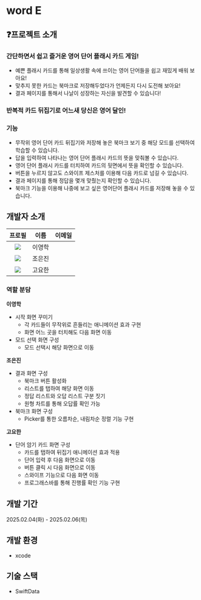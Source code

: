 # word E

## ❓프로젝트 소개
### **간단하면서 쉽고 즐거운 영어 단어 플래시 카드 게임!**
- 예쁜 플래시 카드를 통해 일상생활 속에 쓰이는 영어 단어들을 쉽고 재밌게 배워 보아요!
- 맞추지 못한 카드는 북마크로 저장해두었다가 언제든지 다시 도전해 보아요!
- 결과 페이지를 통해서 나날이 성장하는 자신을 발견할 수 있습니다!

### **반복적 카드 뒤집기로 어느새 당신은 영어 달인!**

### 기능
- 무작위 영어 단어 카드 뒤집기와 저장해 놓은 북마크 보기 중 해당 모드를 선택하여 학습할 수 있습니다.
- 답을 입력하여 나타나는 영어 단어 플래시 카드의 뜻을 맞춰볼 수 있습니다.
- 영어 단어 플래시 카드를 터치하여 카드의 뒷면에서 뜻을 확인할 수 있습니다.
- 버튼을 누르지 않고도 스와이프 제스처를 이용해 다음 카드로 넘길 수 있습니다.
- 결과 페이지를 통해 정답을 몇개 맞췄는지 확인할 수 있습니다.
- 북마크 기능을 이용해 나중에 보고 싶은 영어단어 플래시 카드를 저장해 놓을 수 있습니다.

## 개발자 소개

|프로필|이름|이메일|
|:----:|:---:|:-----:|
|<img src="https://avatars.githubusercontent.com/ynghk?s=100"/>|이영학||
|<img src="https://avatars.githubusercontent.com/whswls?s=100"/>|조은진|
|<img src="https://avatars.githubusercontent.com/yohns231?s=100"/>|고요한|

### 역할 분담

**이영학**
- 시작 화면 꾸미기
  - 각 카드들이 무작위로 흔들리는 애니메이션 효과 구현
  - 화면 어느 곳을 터치해도 다음 화면 이동
- 모드 선택 화면 구성
  - 모드 선택시 해당 화면으로 이동

**조은진**
- 결과 화면 구성
  - 북마크 버튼 활성화
  - 리스트를 탭하여 해당 화면 이동
  - 정답 리스트와 오답 리스트 구분 짓기
  - 원형 차트를 통해 오답률 확인 가능
- 북마크 화면 구성
  - Picker를 통한 오름차순, 내림차순 정렬 기능 구현

**고요한** 
- 단어 암기 카드 화면 구성
  - 카드를 탭하여 뒤집기 애니메이션 효과 적용
  - 단어 입력 후 다음 화면으로 이동
  - 버튼 클릭 시 다음 화면으로 이동
  - 스와이프 기능으로 다음 화면 이동
  - 프로그래스바를 통해 진행률 확인 기능 구현

## 개발 기간
2025.02.04(화) - 2025.02.06(목)


## 개발 환경
- xcode

## 기술 스택
- SwiftData


